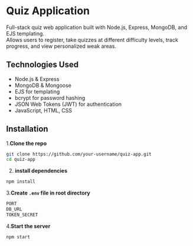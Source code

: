 # Quiz Application

Full-stack quiz web application built with Node.js, Express, MongoDB, and EJS templating.  
Allows users to register, take quizzes at different difficulty levels, track progress, and view personalized weak areas.

## Technologies Used

- Node.js & Express  
- MongoDB & Mongoose  
- EJS for templating  
- bcrypt for password hashing  
- JSON Web Tokens (JWT) for authentication  
- JavaScript, HTML, CSS 

## Installation

1.**Clone the repo**
  ```bash
  git clone https://github.com/your-username/quiz-app.git
  cd quiz-app
  ```
2. **install dependencies**
  ```bash
  npm install
  ```
3.**Create `.env` file in root directory**
  ```bash
  PORT
  DB_URL
  TOKEN_SECRET
  ```
4.**Start the server**
  ```bash
  npm start
  ```


